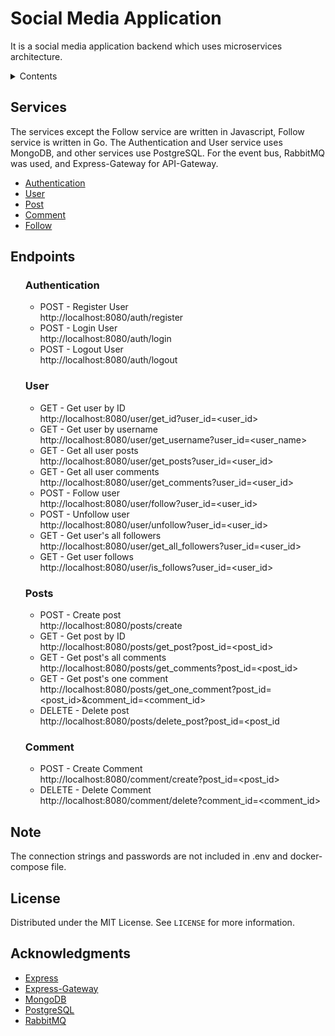 <h1>Social Media Application</h1>
<p>It is a social media application backend which uses microservices architecture.</p>

<details>
  <summary>Contents</summary>
  <ul>
    <li><a href="#services">Services</a></li>
    <li><a href="#endpoints">Endpoints</a></li>
    <li><a href="#note">Note</a></li>
    <li><a href="#license">License</a></li>
    <li><a href="#acknowledgments">Acknowledgments</a></li>
  </ul>
</details>

<h2>Services</h2>
<p>
The services except the Follow service are written in Javascript, Follow service is written in Go. The Authentication and User service uses MongoDB, and other services use PostgreSQL. For the event bus, RabbitMQ was used, and Express-Gateway for API-Gateway.
</p>

<ul>
  <li><a href="https://github.com/UtkuAltnkaya/Social-Media-Application/tree/main/services/auth">Authentication</a></li>
  <li><a href="https://github.com/UtkuAltnkaya/Social-Media-Application/tree/main/services/user">User</a></li>
  <li><a href="https://github.com/UtkuAltnkaya/Social-Media-Application/tree/main/services/post">Post</a></li>
  <li><a href="https://github.com/UtkuAltnkaya/Social-Media-Application/tree/main/services/comment">Comment</a></li>
  <li><a href="https://github.com/UtkuAltnkaya/Social-Media-Application/tree/main/services/follow">Follow</a></li>
</ul>

<h2>Endpoints</h2>

<ul>
  <h3>Authentication</h3>
  <ul>
    <li>
      <div>POST - Register User</div>
      <div>http://localhost:8080/auth/register</div>
    </li>
    <li>
      <div>POST - Login User</div>
      <div>http://localhost:8080/auth/login</div>
    </li>
    <li>
      <div>POST - Logout User</div>
      <div>http://localhost:8080/auth/logout</div>
    </li>
  </ul>
  <h3>User</h3>
    <ul>
      <li>
        <div>GET - Get user by ID</div>
        <div>http://localhost:8080/user/get_id?user_id=&ltuser_id&gt</div>
      </li> 
      <li>
        <div>GET - Get user by username </div>
        <div>http://localhost:8080/user/get_username?user_id=&ltuser_name&gt</div>
      </li>
      <li>
        <div>GET - Get all user posts</div>
        <div>http://localhost:8080/user/get_posts?user_id=&ltuser_id&gt</div>
      </li>
      <li>
        <div>GET - Get all user comments</div>
        <div>http://localhost:8080/user/get_comments?user_id=&ltuser_id&gt</div>
      </li>
      <li>
        <div>POST - Follow user</div>
        <div>http://localhost:8080/user/follow?user_id=&ltuser_id&gt</div>
      </li>
      <li>
        <div>POST - Unfollow user</d>
        <div>http://localhost:8080/user/unfollow?user_id=&ltuser_id&gt</div>
      </li>
      <li>
        <div>GET - Get user's all followers</d>
        <div>http://localhost:8080/user/get_all_followers?user_id=&ltuser_id&gt</div>
      </li>
      <li>
        <div>GET - Get user follows</d>
        <div>http://localhost:8080/user/is_follows?user_id=&ltuser_id&gt</div>
      </li>
    </ul>

  <h3>Posts</h3>
    <ul>
      <li>
        <div>POST - Create post</d>
        <div>http://localhost:8080/posts/create</div>
      </li>
      <li>
        <div>GET - Get post by ID</d>
        <div>http://localhost:8080/posts/get_post?post_id=&ltpost_id&gt</div>
      </li>
      <li>
        <div>GET - Get post's all comments</d>
        <div>http://localhost:8080/posts/get_comments?post_id=&ltpost_id&gt</div>
      </li>
      <li>
        <div>GET - Get post's one comment</d>
        <div>http://localhost:8080/posts/get_one_comment?post_id=&ltpost_id&gt&comment_id=&ltcomment_id&gt</div>
      </li>
      <li>
        <div>DELETE - Delete post</d>
        <div>http://localhost:8080/posts/delete_post?post_id=&ltpost_id</div>
      </li>
    </ul>
  <h3>Comment</h3>
    <ul>
      <li>
        <div>POST - Create Comment</d>
        <div>http://localhost:8080/comment/create?post_id=&ltpost_id&gt</div>
      </li>
      <li>
        <div>DELETE - Delete Comment</d>
        <div>http://localhost:8080/comment/delete?comment_id=&ltcomment_id&gt</div>
      </li>
    </ul>
  </li>
</ul>

<h2>Note</h2>

The connection strings and passwords are not included in .env and docker-compose file.

<h2>License</h2>

Distributed under the MIT License. See `LICENSE` for more information.

<h2>Acknowledgments</h2>

<ul>
  <li><a href="https://expressjs.com">Express</a></li>
  <li><a href="https://www.express-gateway.io">Express-Gateway</a></li>
  <li><a href="https://www.mongodb.com">MongoDB</a></li>
  <li><a href="https://www.postgresql.org">PostgreSQL</a></li>
  <li><a href="https://www.rabbitmq.com/">RabbitMQ</a></li>
</ul>
